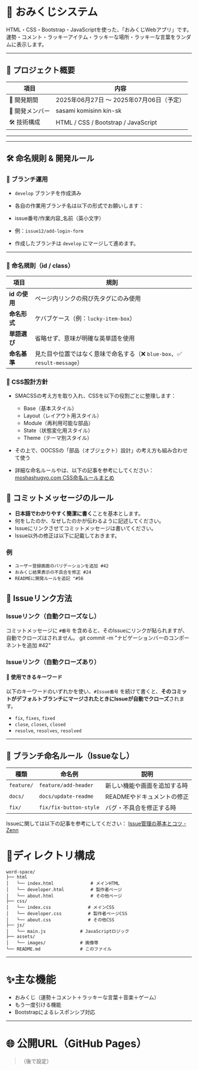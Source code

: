 # 🎯 おみくじシステム


HTML・CSS・Bootstrap・JavaScriptを使った、「おみくじWebアプリ」です。  
運勢・コメント・ラッキーアイテム・ラッキーな場所・ラッキーな言葉をランダムに表示します。

---



## 📌 プロジェクト概要

| 項目 | 内容 |
|------|------|
| 📆 開発期間 | 2025年06月27日 ～ 2025年07月06日（予定） |
| 👥 開発メンバー | sasami komisinn kin-sk  |
| 🛠 技術構成 | HTML / CSS / Bootstrap / JavaScript |

---


---
## 🛠 命名規則 & 開発ルール

### 🔢 ブランチ運用
- `develop` ブランチを作成済み

- 各自の作業用ブランチ名は以下の形式でお願いします：

- issue番号/作業内容_名前（英小文字）

- 例：`issue12/add-login-form`

- 作成したブランチは `develop` にマージして進めます。

---

### 📛 命名規則（id / class）

| 項目         | 規則                                           |
|--------------|------------------------------------------------|
| **id の使用**    | ページ内リンクの飛び先タグにのみ使用                    |
| **命名形式**    | ケバブケース（例：`lucky-item-box`）                  |
| **単語選び**    | 省略せず、意味が明確な英単語を使用                      |
| **命名基準**    | 見た目や位置ではなく意味で命名する（❌ `blue-box`、✅ `result-message`） |

### 🎯 CSS設計方針

- SMACSSの考え方を取り入れ、CSSを以下の役割ごとに整理します：

  - Base（基本スタイル）  
  - Layout（レイアウト用スタイル）  
  - Module（再利用可能な部品）  
  - State（状態変化用スタイル）  
  - Theme（テーマ別スタイル）

- その上で、OOCSSの「部品（オブジェクト）設計」の考え方も組み合わせて使う
- 詳細な命名ルールやは、以下の記事を参考にしてください：  
  [moshashugyo.com CSS命名ルールまとめ](https://moshashugyo.com/media/css-naming-rules)

## 📝 コミットメッセージのルール

- **日本語でわかりやすく簡潔に書く**ことを基本とします。  
- 何をしたのか、なぜしたのかが伝わるように記述してください。
- Issueにリンクさせてコミットメッセージは書いてください。
- Issue以外の修正は以下に記載しておきます。

### 例
- `ユーザー登録画面のバリデーションを追加 #42`  
- `おみくじ結果表示の不具合を修正 #24`  
- `READMEに開発ルールを追記 "#56`

## 🔗 Issueリンク方法

### Issueリンク（自動クローズなし）
コミットメッセージに `#番号` を含めると、そのIssueにリンクが貼られますが、自動でクローズはされません。
git commit -m "ナビゲーションバーのコンポーネントを追加 #42"

### Issueリンク（自動クローズあり）
#### 🔧 使用できるキーワード

以下のキーワードのいずれかを使い、`#Issue番号` を続けて書くと、**そのコミットがデフォルトブランチにマージされたときにIssueが自動でクローズ**されます。

- `fix`, `fixes`, `fixed`
- `close`, `closes`, `closed`
- `resolve`, `resolves`, `resolved`

---


## 🔖 ブランチ命名ルール（Issueなし）

| 種類       | 命名例                    | 説明                              |
|------------|---------------------------|-----------------------------------|
| `feature/` | `feature/add-header`      | 新しい機能や画面を追加する時     |
| `docs/`    | `docs/update-readme`      | READMEやドキュメントの修正       |
| `fix/`     | `fix/fix-button-style`    | バグ・不具合を修正する時         |

Issueに関しては以下の記事を参考にしてください：
[Issue管理の基本とコツ - Zenn](https://zenn.dev/mukkun69n/articles/a375062803b7c4)

# 📂ディレクトリ構成

```
word-space/
├── html
│   └── index.html              # メインHTML
│   └── developer.html          # 製作者ページ
│   └── about.html              # その他ページ
├── css/
│   └── index.css              # メインCSS
│   └── developer.css          # 製作者ページCSS
│   └── about.css              # その他CSS
├── js/
│   └── main.js             # JavaScriptロジック
├── assets/
│   └── images/             # 画像等
└── README.md               # このファイル
```



---
# ✨主な機能

- おみくじ（運勢＋コメント＋ラッキーな言葉＋音楽＋ゲーム）
- もう一度引ける機能
- Bootstrapによるレスポンシブ対応
---

# 🌐 公開URL（GitHub Pages）
> （後で設定）
